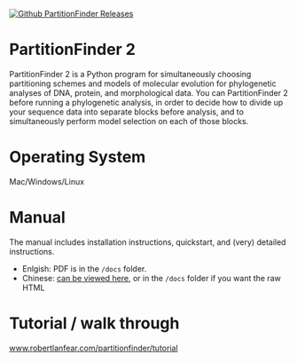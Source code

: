 [![Github PartitionFinder Releases](https://img.shields.io/github/downloads/brettc/partitionfinder/total.svg?style=social&logo=github&label=iqtree2%20download)](https://github.com/brettc/partitionfinder/releases)

# PartitionFinder 2

PartitionFinder 2 is a Python program for simultaneously 
choosing partitioning schemes and models of molecular evolution for phylogenetic analyses of DNA, protein, and morphological data. 
You can PartitionFinder 2 before running a phylogenetic analysis, in order
to decide how to divide up your sequence data into separate blocks before
analysis, and to simultaneously perform model selection on each of those
blocks.

# Operating System

Mac/Windows/Linux

# Manual

The manual includes installation instructions, quickstart, and (very) detailed instructions.

* Enlgish: PDF is in the `/docs` folder. 
* Chinese: [can be viewed here](http://htmlpreview.github.io/?https://github.com/brettc/partitionfinder/blob/master/docs/PartitionFinder2%E7%9A%84%E4%B8%80%E8%88%AC%E4%BD%BF%E7%94%A8%E6%96%B9%E6%B3%95%EF%BC%88%E4%B8%AD%E6%96%87%E7%89%88-%E7%BD%91%E9%A1%B5%E7%89%88%EF%BC%89.html), or in the `/docs` folder if you want the raw HTML


# Tutorial / walk through

www.robertlanfear.com/partitionfinder/tutorial